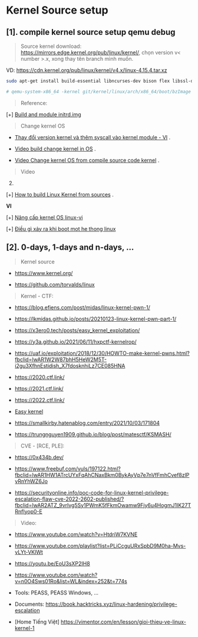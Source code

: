 # Kernel Source setup

## [1]. compile kernel source setup qemu debug

>Source kernel download: https://mirrors.edge.kernel.org/pub/linux/kernel/, chọn version v< number >.x, xong thay tên branch mình muốn.

VD: https://cdn.kernel.org/pub/linux/kernel/v4.x/linux-4.15.4.tar.xz


```bash
sudo apt-get install build-essential libncurses-dev bison flex libssl-dev libelf-dev

# qemu-system-x86_64 -kernel git/kernel/linux/arch/x86_64/boot/bzImage -initrd ramdisk.img -s -append "console=ttyS0" -nographic

```

> Reference:

[+] [Build and module initrd.img](https://kviccn.github.io/posts/2021/08/linux-%E5%86%85%E6%A0%B8%E7%BC%96%E8%AF%91%E5%8F%8A%E8%BF%90%E8%A1%8C/)


> Change kernel OS 

* [Thay đổi version kernel và thêm syscall vào kernel module - VI](https://viblo.asia/p/xay-dung-linux-kernel-va-them-loi-goi-he-thong-vao-linux-kernel-aAY4qvzeJPw) .

* [Video build change kernel in OS](https://www.youtube.com/watch?v=cAWqWB2wVZc) .

* [Video Change kernel OS from compile source code kernel](https://www.youtube.com/watch?v=E4yRcmQqvWM) . 

> Video 

2.

[+] [How to build Linux Kernel from sources](https://www.youtube.com/watch?v=1gEFYoGUFxM&t=30s) .


__VI__

[+] [Nâng cấp kernel OS linux-vi](https://cloudcraft.info/huong-dan-upgrade-kernel-linux/)

[+] [Điều gì xảy ra khi boot mot he thong linux](https://cloudcraft.info/nhung-gi-da-xay-ra-khi-boot-mot-he-thong-linux/)

## [2]. 0-days, 1-days and n-days, ...

> Kernel source

  * https://www.kernel.org/

  * https://github.com/torvalds/linux

> Kernel - CTF: 

* https://blog.efiens.com/post/midas/linux-kernel-pwn-1/

* https://lkmidas.github.io/posts/20210123-linux-kernel-pwn-part-1/

* https://x3ero0.tech/posts/easy_kernel_exploitation/

* https://y3a.github.io/2021/06/11/hxpctf-kernelrop/

* https://uaf.io/exploitation/2018/12/30/HOWTO-make-kernel-pwns.html?fbclid=IwAR1W2W87bhH5HeW2M5T-i2gu3XfhnEstidish_X7fdosknhiLz7CE085HNA

* https://2020.ctf.link/

* https://2021.ctf.link/

* https://2022.ctf.link/

* [Easy kernel](https://hackmd.io/@avila-pwn-notes/Hy1_8uzuY#Final-Payload)
* https://smallkirby.hatenablog.com/entry/2021/10/03/171804
* https://trungnguyen1909.github.io/blog/post/matesctf/KSMASH/

> CVE - [RCE, PLE]:

* https://0x434b.dev/

* https://www.freebuf.com/vuls/197122.html?fbclid=IwAR1HW1ATrcUYxFqAhCNaxBkm0BykAyVp7e7nVfFmhCvef8zlPvRnYhWZ6Jo

* https://securityonline.info/poc-code-for-linux-kernel-privilege-escalation-flaw-cve-2022-2602-published/?fbclid=IwAR2ATZ_9vrlvg5Sy1PWmK5fFkmOwamw9Fjy6u4HogmJ1IK27TRnflyop0-E

> Video:

* https://www.youtube.com/watch?v=HtdriW7KVNE

* https://www.youtube.com/playlist?list=PLiCcguURxSpbD9M0ha-Mvs-vLYt-VKlWt

* https://youtu.be/EoU3sXP2IH8 

* https://www.youtube.com/watch?v=n0O4Sws01Ro&list=WL&index=252&t=774s

* Tools: PEASS, PEASS Windows, ...

* Documents: https://book.hacktricks.xyz/linux-hardening/privilege-escalation

* [Home Tiếng Việt] https://vimentor.com/en/lesson/gioi-thieu-ve-linux-kernel-1


